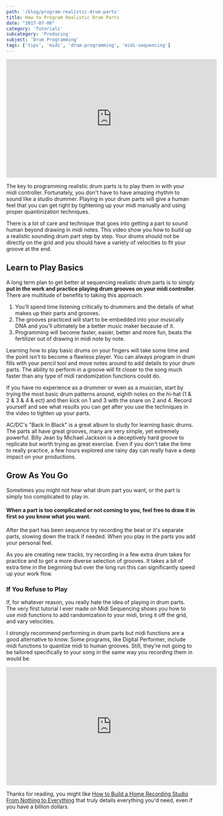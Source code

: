 ```yaml
---
path: '/blog/program-realistic-drum-parts'
title: How to Program Realistic Drum Parts
date: "2017-07-06"
category: 'Tutorials'
subcategory: 'Producing'
subject: 'Drum Programming'
tags: ['tips', 'midi', 'drum-programming', 'midi-sequencing']
---
```

<p ><iframe src="https://www.youtube.com/embed/5wRu8phxn10" width="560" height="315" frameborder="0" allowfullscreen="allowfullscreen"></iframe></p>
The key to programming realistic drum parts is to play them in with your midi controller. Fortunately, you don't have to have amazing rhythm to sound like a studio drummer. Playing in your drum parts will give a human feel that you can get right by tightening up your midi manually and using proper quantinization techniques.

There is a lot of care and technique that goes into getting a part to sound human beyond drawing in midi notes. This video show you how to build up a realistic sounding drum part step by step. Your drums should not be directly on the grid and you should have a variety of velocities to fit your groove at the end.


<h2 >Learn to Play Basics</h2>
A long term plan to get better at sequencing realistic drum parts is to simply <strong>put in the work and practice playing drum grooves on your midi controller</strong>. There are multitude of benefits to taking this approach.
<ol>
 	<li>You'll spend time listening critically to drummers and the details of what makes up their parts and grooves.</li>
 	<li>The grooves practiced will start to be embedded into your musically DNA and you'll ultimately be a better music maker because of it.</li>
 	<li>Programming will become faster, easier, better and more fun, beats the fertilizer out of drawing in midi note by note.</li>
</ol>
Learning how to play basic drums on your fingers will take some time and the point isn't to become a flawless player. You can always program in drum fills with your pencil tool and move notes around to add details to your drum parts. The ability to perform in a groove will fit closer to the song much faster than any type of midi randomization functions could do.

If you have no experience as a drummer or even as a musician, start by trying the most basic drum patterns around, eighth notes on the hi-hat (1 &amp; 2 &amp; 3 &amp; 4 &amp; ect) and then kick on 1 and 3 with the snare on 2 and 4. Record yourself and see what results you can get after you use the techniques in the video to tighten up your parts.

AC/DC's "Back In Black" is a great album to study for learning basic drums. The parts all have great grooves, many are very simple, yet extremely powerful. Billy Jean by Michael Jackson is a deceptively hard groove to replicate but worth trying as great exercise. Even if you don't take the time to really practice, a few hours explored one rainy day can really have a deep impact on your productions.


<h2 >Grow As You Go</h2>
Sometimes you might not hear what drum part you want, or the part is simply too complicated to play in.
<h4>When a part is too complicated or not coming to you, feel free to draw it in first so you know what you want.</h4>
After the part has been sequence try recording the beat or it's separate parts, slowing down the track if needed. When you play in the parts you add your personal feel.

As you are creating new tracks, try recording in a few extra drum takes for practice and to get a more diverse selection of grooves. It takes a bit of extra time in the beginning but over the long run this can significantly speed up your work flow.


<h3 >If You Refuse to Play</h3>
If, for whatever reason, you really hate the idea of playing in drum parts. The very first tutorial I ever made on Midi Sequencing shows you how to use midi functions to add randomization to your midi, bring it off the grid, and vary velocities.

I strongly recommend performing in drum parts but midi functions are a good alternative to know. Some programs, like Digital Performer, include midi functions to quantize midi to human grooves. Still, they're not going to be tailored specifically to your song in the same way you recording them in would be.


<p ><iframe src="https://www.youtube.com/embed/KIQ3yvUSK00" width="560" height="315" frameborder="0" allowfullscreen="allowfullscreen"></iframe></p>


Thanks for reading, you might like <a href="/blog/how-to-build-a-studio">How to Build a Home Recording Studio From Nothing to Everything</a> that truly details everything you'd need, even if you have a billion dollars.